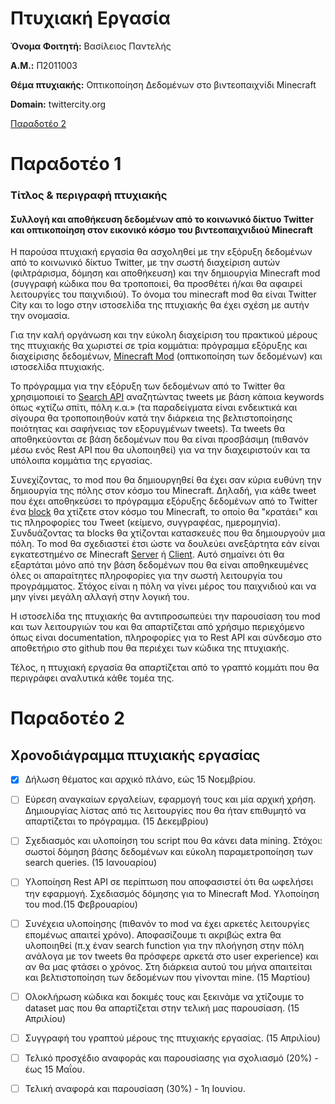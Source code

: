 # Πτυχιακή Εργασία
**Όνομα Φοιτητή:** Βασίλειος Παντελής

**Α.Μ.:** Π2011003

**Θέμα πτυχιακής:** Οπτικοποίηση Δεδομένων στο βιντεοπαιχνίδι Minecraft

**Domain:** twittercity.org


[Παραδοτέο 2](#Παραδοτέο-2)

# Παραδοτέο 1

### Τίτλος & περιγραφή πτυχιακής

#### Συλλογή και αποθήκευση δεδομένων από το κοινωνικό δίκτυο Twitter και οπτικοποίηση στον εικονικό κόσμο του βιντεοπαιχνιδιού Minecraft

Η παρούσα πτυχιακή εργασία θα ασχοληθεί με την εξόρυξη δεδομένων από το κοινωνικό δίκτυο Twitter, με την σωστή διαχείριση αυτών (φιλτράρισμα, δόμηση και αποθήκευση)  και την δημιουργία Minecraft mod (συγγραφή κώδικα που θα τροποποιεί, θα προσθέτει ή/και θα αφαιρεί  λειτουργίες του παιχνιδιού). Το όνομα του minecraft mod θα είναι Twitter City και το logo στην ιστοσελίδα της πτυχιακής θα έχει σχέση με αυτήν την ονομασία.

Για την καλή οργάνωση και την εύκολη διαχείριση του πρακτικού μέρους της πτυχιακής θα χωριστεί σε τρία κομμάτια: πρόγραμμα εξόρυξης και διαχείρισης δεδομένων, [Minecraft Mod](https://minecraft.gamepedia.com/Mods/Forge) (οπτικοποίηση των δεδομένων) και ιστοσελίδα πτυχιακής.

Το πρόγραμμα για την εξόρυξη των δεδομένων από το Twitter θα χρησιμοποιεί το [Search API](https://developer.twitter.com/en/docs/tweets/search/overview/basic-search) αναζητώντας tweets με βάση κάποια keywords όπως «χτίζω σπίτι, πόλη κ.α.» (τα παραδείγματα είναι ενδεικτικά και σίγουρα θα τροποποιηθούν κατά την διάρκεια της βελτιστοποίησης ποιότητας και σαφήνειας τον εξορυγμένων tweets). Τα tweets θα αποθηκεύονται σε βάση δεδομένων που θα είναι προσβάσιμη (πιθανόν μέσω ενός Rest API που θα υλοποιηθεί) για να την διαχειριστούν και τα υπόλοιπα κομμάτια της εργασίας.

Συνεχίζοντας, το mod που θα δημιουργηθεί θα έχει σαν κύρια ευθύνη την δημιουργία της πόλης στον κόσμο του Minecraft. Δηλαδή, για κάθε tweet που έχει αποθηκεύσει το πρόγραμμα εξόρυξης δεδομένων από το Twitter ένα [block](http://minecraft.wikia.com/wiki/Blocks) θα χτίζετε στον κόσμο του Minecraft, το οποίο θα "κρατάει" και τις πληροφορίες του Tweet (κείμενο, συγγραφέας, ημερομηνία). Συνδυάζοντας τα blocks θα χτίζονται κατασκευές που θα δημιουργούν μια πόλη. Το mod θα σχεδιαστεί έτσι ώστε να δουλεύει ανεξάρτητα εάν είναι εγκατεστημένο σε Minecraft [Server](https://minecraft.gamepedia.com/Server) ή [Client](https://minecraft.gamepedia.com/Minecraft_launcher). Αυτό σημαίνει ότι θα εξαρτάται μόνο από την βάση δεδομένων που θα είναι αποθηκευμένες όλες οι απαραίτητες πληροφορίες για την σωστή λειτουργία του προγράμματος. Στόχος είναι η πόλη να γίνει μέρος του παιχνιδιού και να μην γίνει μεγάλη αλλαγή στην λογική του.

Η ιστοσελίδα της πτυχιακής θα αντιπροσωπεύει την παρουσίαση του mod και των λειτουργιών του και θα απαρτίζεται από χρήσιμο περιεχόμενο όπως είναι documentation, πληροφορίες για το Rest API και σύνδεσμο στο αποθετήριο στο github που θα περιέχει των κώδικα της πτυχιακής.

Τέλος, η πτυχιακή εργασία θα απαρτίζεται από το γραπτό κομμάτι που θα περιγράφει αναλυτικά κάθε τομέα της.

# Παραδοτέο 2

## Χρονοδιάγραμμα πτυχιακής εργασίας

- [x] Δήλωση θέματος και αρχικό πλάνο, εώς 15 Νοεμβρίου.
- [ ] Εύρεση αναγκαίων εργαλείων, εφαρμογή τους και μία αρχική χρήση. Δημιουργίας λίστας από τις λειτουργίες που θα ήταν επιθυμητό να απαρτίζεται το πρόγραμμα.  (15 Δεκεμβρίου) 
- [ ] Σχεδιασμός και υλοποίηση του script που θα κάνει data mining. Στόχοι: σωστοί δόμηση βάσης δεδομένων και εύκολη παραμετροποίηση των search queries.   (15 Ιανουαρίου)
- [ ] Υλοποίηση Rest API σε περίπτωση που αποφασιστεί ότι θα ωφελήσει την εφαρμογή. Σχεδιασμός δόμησης για το Minecraft Mod. Υλοποίηση του mod.(15 Φεβρουαρίου)
- [ ] Συνέχεια υλοποίησης (πιθανόν το mod να έχει αρκετές λειτουργίες επομένως απαιτεί χρόνο). Αποφασίζουμε τι ακριβώς extra θα υλοποιηθεί (π.χ έναν search function για την πλοήγηση στην πόλη ανάλογα με τον tweets θα πρόσφερε αρκετά στο user experience) και αν θα μας φτάσει ο χρόνος. Στη διάρκεια αυτού του μήνα απαιτείται και βελτιστοποίηση των δεδομένων που γίνονται mine. (15 Μαρτίου)
- [ ] Ολοκλήρωση κώδικα και δοκιμές τους και ξεκινάμε να χτίζουμε το dataset μας που θα απαρτίζεται στην τελική μας παρουσίαση. (15 Απριλίου)
- [ ] Συγγραφή του γραπτού μέρους της πτυχιακής εργασίας. (15 Απριλίου)
- [ ] Τελικό προσχέδιο αναφοράς και παρουσίασης για σχολιασμό (20%) - έως 15 Μαΐου.
- [ ] Τελική αναφορά και παρουσίαση (30%) - 1η Ιουνίου.

